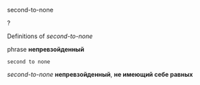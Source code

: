 second-to-none

?


Definitions of _second-to-none_

phrase
**непревзойденный**

    second to none

_second-to-none_
**непревзойденный**, **не имеющий себе равных**